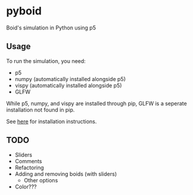 # pyboid
Boid's simulation in Python using p5

## Usage
To run the simulation, you need:
- p5
- numpy (automatically installed alongside p5)
- vispy (automatically installed alongside p5)
- GLFW

While p5, numpy, and vispy are installed through pip, GLFW is a seperate installation not found in pip. 

See [here](https://p5.readthedocs.io/en/latest/install.html#prerequisites-glfw) for installation instructions.

## TODO
- Sliders
- Comments
- Refactoring
- Adding and removing boids (with sliders)
  - Other options
- Color???
